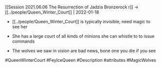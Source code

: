 [[Session 2021.06.06 The Resurrection of Jadzia Bronzerock r]] -> [[../people/Queen_Winter_Court]] | 2022-01-18
-   [[../people/Queen_Winter_Court]] is typically invisible, need magic to see her
    
-   She has a large court of all kinds of minions she can whistle to to issue commands
    
-   The wolves we saw in vision are bad news, bone one you die if you see

#QueenWinterCourt #FeyIceQueen #Description #attributes #MagicWolves 